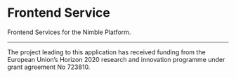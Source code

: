# Frontend Service
Frontend Services for the Nimble Platform.

 ---
The project leading to this application has received funding from the European Union’s Horizon 2020 research and innovation programme under grant agreement No 723810.
